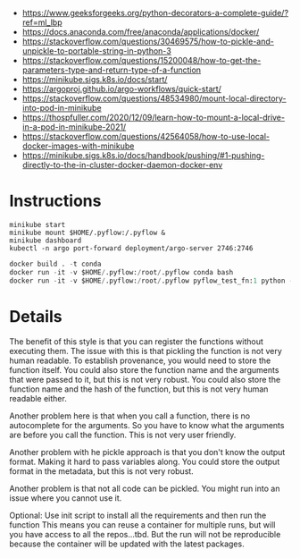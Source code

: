 - https://www.geeksforgeeks.org/python-decorators-a-complete-guide/?ref=ml_lbp
- https://docs.anaconda.com/free/anaconda/applications/docker/
- https://stackoverflow.com/questions/30469575/how-to-pickle-and-unpickle-to-portable-string-in-python-3
- https://stackoverflow.com/questions/15200048/how-to-get-the-parameters-type-and-return-type-of-a-function
- https://minikube.sigs.k8s.io/docs/start/
- https://argoproj.github.io/argo-workflows/quick-start/
- https://stackoverflow.com/questions/48534980/mount-local-directory-into-pod-in-minikube
- https://thospfuller.com/2020/12/09/learn-how-to-mount-a-local-drive-in-a-pod-in-minikube-2021/
- https://stackoverflow.com/questions/42564058/how-to-use-local-docker-images-with-minikube
- https://minikube.sigs.k8s.io/docs/handbook/pushing/#1-pushing-directly-to-the-in-cluster-docker-daemon-docker-env

# Instructions

```shell
minikube start
minikube mount $HOME/.pyflow:/.pyflow &
minikube dashboard
kubectl -n argo port-forward deployment/argo-server 2746:2746
```

```python
docker build . -t conda
docker run -it -v $HOME/.pyflow:/root/.pyflow conda bash
docker run -it -v $HOME/.pyflow:/root/.pyflow pyflow_test_fn:1 python -c "from pyflow.pyflow import Pyflow; Pyflow().fn('step2')('Hello World')"
```

# Details


The benefit of this style is that you can register the functions without executing them.
The issue with this is that pickling the function is not very human readable. To establish provenance,
you would need to store the function itself.  You could also store
the function name and the arguments that were passed to it, but this is not very robust.  You could
also store the function name and the hash of the function, but this is not very human readable either.

Another problem here is that when you call a function, there is no autocomplete for the arguments.
So you have to know what the arguments are before you call the function. This is not very user friendly.

Another problem with he pickle approach is that you don't know the output format. Making it hard to pass
variables along.  You could store the output format in the metadata, but this is not very robust.

Another problem is that not all code can be pickled. You might run into an issue where you cannot use it.

Optional: Use init script to install all the requirements and then run the function
This means you can reuse a container for multiple runs, but will you have
access to all the repos...tbd. But the run will not be reproducible
because the container will be updated with the latest packages.
